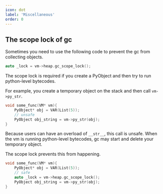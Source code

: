 ```yaml
---
icon: dot
label: 'Miscellaneous'
order: 0
---
```


## The scope lock of gc

Sometimes you need to use the following code to prevent the gc from collecting objects.

```cpp
auto _lock = vm->heap.gc_scope_lock();
```

The scope lock is required if you create a PyObject and then try to run python-level bytecodes.

For example, you create a temporary object on the stack and then call `vm->py_str`.

```cpp
void some_func(VM* vm){
    PyObject* obj = VAR(List(5));
    // unsafe
    PyObject obj_string = vm->py_str(obj);
}
```

Because users can have an overload of `__str__`, this call is unsafe.
When the vm is running python-level bytecodes, gc may start and delete your temporary object.

The scope lock prevents this from happening.

```cpp
void some_func(VM* vm){
    PyObject* obj = VAR(List(5));
    // safe
    auto _lock = vm->heap.gc_scope_lock();
    PyObject obj_string = vm->py_str(obj);
}
```
